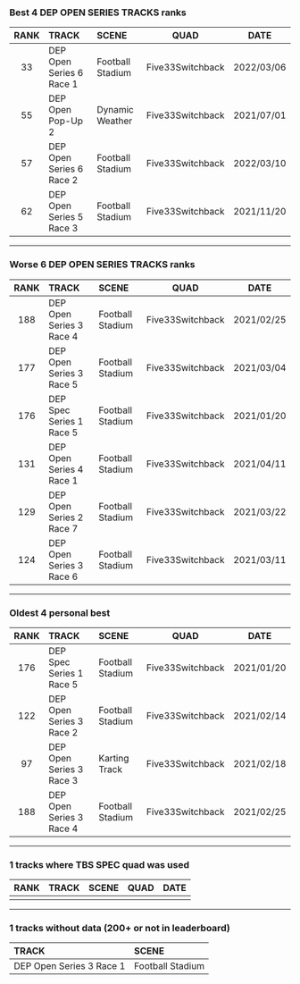 ### Best 4 DEP OPEN SERIES TRACKS ranks
|RANK|TRACK|SCENE|QUAD|DATE|
|:---:|:---|:---|:---:|:---:|
|33|DEP Open Series 6 Race 1|Football Stadium|Five33Switchback|2022/03/06|
|55|DEP Open Pop-Up 2|Dynamic Weather|Five33Switchback|2021/07/01|
|57|DEP Open Series 6 Race 2|Football Stadium|Five33Switchback|2022/03/10|
|62|DEP Open Series 5 Race 3|Football Stadium|Five33Switchback|2021/11/20|
---
### Worse 6 DEP OPEN SERIES TRACKS ranks
|RANK|TRACK|SCENE|QUAD|DATE|
|:---:|:---|:---|:---:|:---:|
|188|DEP Open Series 3 Race 4|Football Stadium|Five33Switchback|2021/02/25|
|177|DEP Open Series 3 Race 5|Football Stadium|Five33Switchback|2021/03/04|
|176|DEP Spec Series 1 Race 5|Football Stadium|Five33Switchback|2021/01/20|
|131|DEP Open Series 4 Race 1|Football Stadium|Five33Switchback|2021/04/11|
|129|DEP Open Series 2 Race 7|Football Stadium|Five33Switchback|2021/03/22|
|124|DEP Open Series 3 Race 6|Football Stadium|Five33Switchback|2021/03/11|
---
### Oldest 4 personal best
|RANK|TRACK|SCENE|QUAD|DATE|
|:---:|:---|:---|:---:|:---:|
|176|DEP Spec Series 1 Race 5|Football Stadium|Five33Switchback|2021/01/20|
|122|DEP Open Series 3 Race 2|Football Stadium|Five33Switchback|2021/02/14|
|97|DEP Open Series 3 Race 3|Karting Track|Five33Switchback|2021/02/18|
|188|DEP Open Series 3 Race 4|Football Stadium|Five33Switchback|2021/02/25|
---
### 1 tracks where TBS SPEC quad was used
|RANK|TRACK|SCENE|QUAD|DATE|
|:---:|:---|:---|:---:|:---:|
||||||
---
### 1 tracks without data (200+ or not in leaderboard)
|TRACK|SCENE|
|:---|:---|
|DEP Open Series 3 Race 1|Football Stadium|
